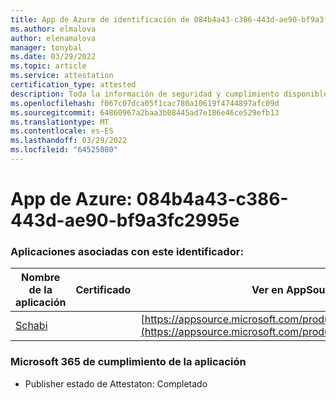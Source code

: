 ```yaml
---
title: App de Azure de identificación de 084b4a43-c386-443d-ae90-bf9a3fc2995e
ms.author: elmalova
author: elenamalova
manager: tonybal
ms.date: 03/29/2022
ms.topic: article
ms.service: attestation
certification_type: attested
description: Toda la información de seguridad y cumplimiento disponible para 084b4a43-c386-443d-ae90-bf9a3fc2995e.
ms.openlocfilehash: f067c07dca05f1cac780a10619f4744897afc09d
ms.sourcegitcommit: 64860967a2baa3b08445ad7e186e46ce529efb13
ms.translationtype: MT
ms.contentlocale: es-ES
ms.lasthandoff: 03/29/2022
ms.locfileid: "64525080"
---
```

# <a name="azure-app-id-084b4a43-c386-443d-ae90-bf9a3fc2995e"></a>App de Azure: 084b4a43-c386-443d-ae90-bf9a3fc2995e


### <a name="apps-associated-with-this-id"></a>Aplicaciones asociadas con este identificador:
| **Nombre de la aplicación** | **Certificado** | **Ver en AppSource** |
|--------------|---------------|-----------------------|
| [Schabi](../forward/WA200003728.md) |  | [https://appsource.microsoft.com/product/office/WA200003728](https://appsource.microsoft.com/product/office/WA200003728) |

### <a name="microsoft-365-app-compliance-status"></a>Microsoft 365 de cumplimiento de la aplicación
- Publisher estado de Attestaton: Completado
